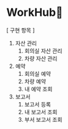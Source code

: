 # WorkHub💼

[ 구현 항목 ]
1. 자산 관리
    1) 회의실 자산 관리
    2) 차량 자산 관리
2. 예약
    1) 회의실 예약
    2) 차량 예약
    3) 내 예약 조회 
3. 보고서
    1) 보고서 등록
    2) 내 보고서 조회 
    3) 부서 보고서 조회
